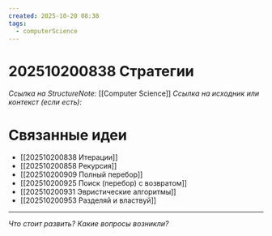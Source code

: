 ```yaml
---
created: 2025-10-20 08:38
tags:
  - computerScience
---
```

# 202510200838 Стратегии

*Ссылка на StructureNote:* [[Computer Science]]
*Ссылка на исходник или контекст (если есть):* 

# Связанные идеи

- [[202510200838 Итерации]] 
- [[202510200858 Рекурсия]] 
- [[202510200909 Полный перебор]] 
- [[202510200925 Поиск (перебор) с возвратом]] 
- [[202510200931 Эвристические алгоритмы]] 
- [[202510200953 Разделяй и властвуй]] 
---

*Что стоит развить? Какие вопросы возникли?*
